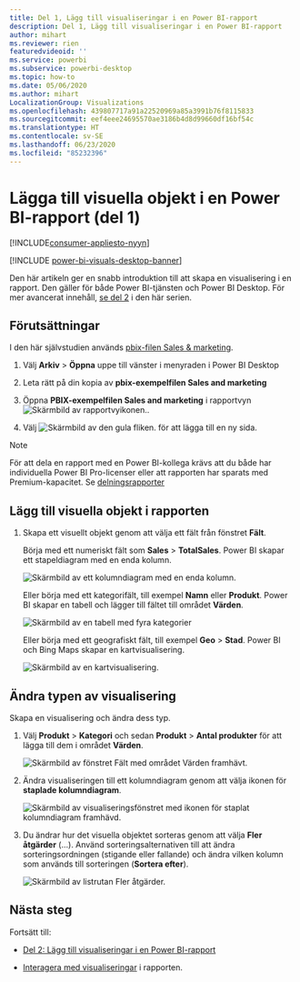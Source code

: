 ```yaml
---
title: Del 1, Lägg till visualiseringar i en Power BI-rapport
description: Del 1, Lägg till visualiseringar i en Power BI-rapport
author: mihart
ms.reviewer: rien
featuredvideoid: ''
ms.service: powerbi
ms.subservice: powerbi-desktop
ms.topic: how-to
ms.date: 05/06/2020
ms.author: mihart
LocalizationGroup: Visualizations
ms.openlocfilehash: 439807717a91a22520969a85a3991b76f8115833
ms.sourcegitcommit: eef4eee24695570ae3186b4d8d99660df16bf54c
ms.translationtype: HT
ms.contentlocale: sv-SE
ms.lasthandoff: 06/23/2020
ms.locfileid: "85232396"
---
```

# <a name="add-visuals-to-a-power-bi-report-part-1"></a>Lägga till visuella objekt i en Power BI-rapport (del 1)

[!INCLUDE[consumer-appliesto-nyyn](../includes/consumer-appliesto-nyyn.md)]    

[!INCLUDE [power-bi-visuals-desktop-banner](../includes/power-bi-visuals-desktop-banner.md)]

Den här artikeln ger en snabb introduktion till att skapa en visualisering i en rapport. Den gäller för både Power BI-tjänsten och Power BI Desktop. För mer avancerat innehåll, [se del 2](power-bi-report-add-visualizations-ii.md) i den här serien.

## <a name="prerequisites"></a>Förutsättningar

I den här självstudien används [pbix-filen Sales & marketing](https://download.microsoft.com/download/9/7/6/9767913A-29DB-40CF-8944-9AC2BC940C53/Sales%20and%20Marketing%20Sample%20PBIX.pbix).

1. Välj **Arkiv** > **Öppna** uppe till vänster i menyraden i Power BI Desktop
   
2. Leta rätt på din kopia av **pbix-exempelfilen Sales and marketing**

1. Öppna **PBIX-exempelfilen Sales and marketing** i rapportvyn ![Skärmbild av rapportvyikonen.](media/power-bi-visualization-kpi/power-bi-report-view.png).

1. Välj ![Skärmbild av den gula fliken.](media/power-bi-visualization-kpi/power-bi-yellow-tab.png) för att lägga till en ny sida.

> [!NOTE]
> För att dela en rapport med en Power BI-kollega krävs att du både har individuella Power BI Pro-licenser eller att rapporten har sparats med Premium-kapacitet. Se [delningsrapporter](../collaborate-share/service-share-reports.md)

## <a name="add-visualizations-to-the-report"></a>Lägg till visuella objekt i rapporten

1. Skapa ett visuellt objekt genom att välja ett fält från fönstret **Fält**.

    Börja med ett numeriskt fält som **Sales** > **TotalSales**. Power BI skapar ett stapeldiagram med en enda kolumn.

    ![Skärmbild av ett kolumndiagram med en enda kolumn.](media/power-bi-report-add-visualizations-i/power-bi-column-chart.png)

    Eller börja med ett kategorifält, till exempel **Namn** eller **Produkt**. Power BI skapar en tabell och lägger till fältet till området **Värden**.

    ![Skärmbild av en tabell med fyra kategorier](media/power-bi-report-add-visualizations-i/power-bi-product.png)

    Eller börja med ett geografiskt fält, till exempel **Geo** > **Stad**. Power BI och Bing Maps skapar en kartvisualisering.

    ![Skärmbild av en kartvisualisering.](media/power-bi-report-add-visualizations-i/power-bi-maps.png)

## <a name="change-the-type-of-visualization"></a>Ändra typen av visualisering

 Skapa en visualisering och ändra dess typ. 
 
 1. Välj **Produkt** > **Kategori** och sedan **Produkt** > **Antal produkter** för att lägga till dem i området **Värden**.

    ![Skärmbild av fönstret Fält med området Värden framhävt.](media/power-bi-report-add-visualizations-i/power-bi-create-visual.png)

1. Ändra visualiseringen till ett kolumndiagram genom att välja ikonen för **staplade kolumndiagram**.

   ![Skärmbild av visualiseringsfönstret med ikonen för staplat kolumndiagram framhävd.](media/power-bi-report-add-visualizations-i/power-bi-convert.png)

1. Du ändrar hur det visuella objektet sorteras genom att välja **Fler åtgärder** (...).  Använd sorteringsalternativen till att ändra sorteringsordningen (stigande eller fallande) och ändra vilken kolumn som används till sorteringen (**Sortera efter**).

   ![Skärmbild av listrutan Fler åtgärder.](media/power-bi-report-add-visualizations-i/power-bi-sort.png)
  
## <a name="next-steps"></a>Nästa steg

 Fortsätt till:

* [Del 2: Lägg till visualiseringar i en Power BI-rapport](power-bi-report-add-visualizations-ii.md)

* [Interagera med visualiseringar](../consumer/end-user-reading-view.md) i rapporten.

